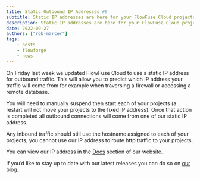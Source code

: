 ```yaml
---
title: Static Outbound IP Addresses #9
subtitle: Static IP addresses are here for your FlowFuse Cloud projects’ outbound connections
description: Static IP addresses are here for your FlowFuse Cloud projects’ outbound connections
date: 2022-09-27
authors: ["rob-marcer"]
tags:
    - posts
    - flowforge
    - news
---
```


On Friday last week we updated FlowFuse Cloud to use a static IP address for outbound traffic. This will allow you to predict which IP address your traffic will come from for example when traversing a firewall or accessing a remote database.
<!--more-->

You will need to manually suspend then start each of your projects (a restart will not move your projects to the fixed IP address). Once that action is completed all outbound connections will come from one of our static IP address.

Any inbound traffic should still use the hostname assigned to each of your projects, you cannot use our IP address to route http traffic to your projects.

You can view our IP address in the [Docs](https://flowforge.com/docs/cloud#ip-addresses) section of our website.

If you’d like to stay up to date with our latest releases you can do so on [our blog](https://flowforge.com/blog).
